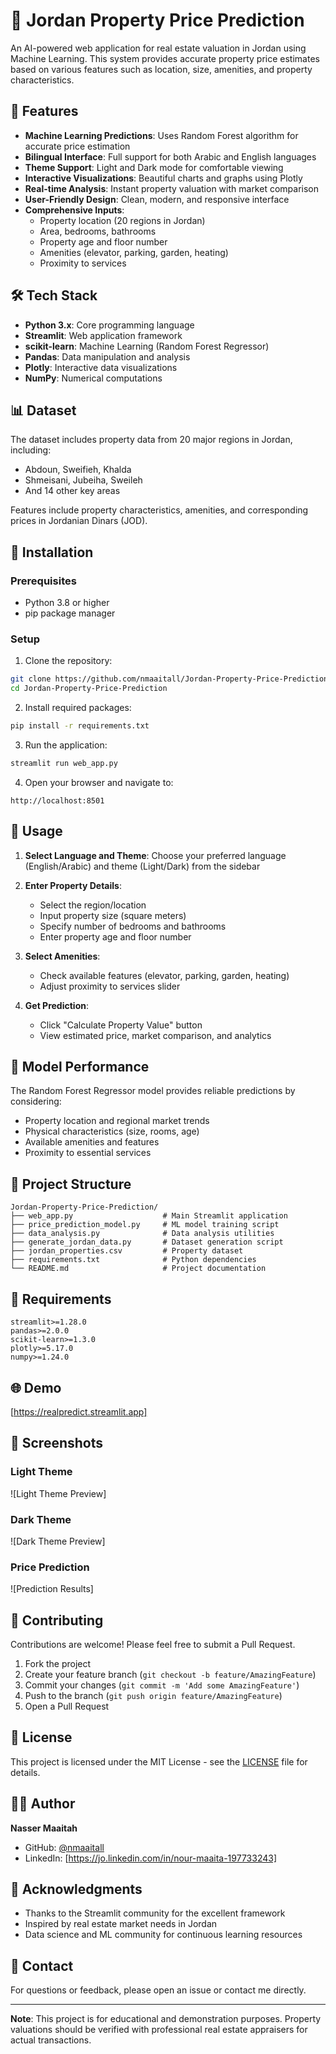 # 🏢 Jordan Property Price Prediction

An AI-powered web application for real estate valuation in Jordan using Machine Learning. This system provides accurate property price estimates based on various features such as location, size, amenities, and property characteristics.

## 🌟 Features

- **Machine Learning Predictions**: Uses Random Forest algorithm for accurate price estimation
- **Bilingual Interface**: Full support for both Arabic and English languages
- **Theme Support**: Light and Dark mode for comfortable viewing
- **Interactive Visualizations**: Beautiful charts and graphs using Plotly
- **Real-time Analysis**: Instant property valuation with market comparison
- **User-Friendly Design**: Clean, modern, and responsive interface
- **Comprehensive Inputs**: 
  - Property location (20 regions in Jordan)
  - Area, bedrooms, bathrooms
  - Property age and floor number
  - Amenities (elevator, parking, garden, heating)
  - Proximity to services

## 🛠️ Tech Stack

- **Python 3.x**: Core programming language
- **Streamlit**: Web application framework
- **scikit-learn**: Machine Learning (Random Forest Regressor)
- **Pandas**: Data manipulation and analysis
- **Plotly**: Interactive data visualizations
- **NumPy**: Numerical computations

## 📊 Dataset

The dataset includes property data from 20 major regions in Jordan, including:
- Abdoun, Sweifieh, Khalda
- Shmeisani, Jubeiha, Sweileh
- And 14 other key areas

Features include property characteristics, amenities, and corresponding prices in Jordanian Dinars (JOD).

## 🚀 Installation

### Prerequisites
- Python 3.8 or higher
- pip package manager

### Setup

1. Clone the repository:
```bash
git clone https://github.com/nmaaitall/Jordan-Property-Price-Prediction.git
cd Jordan-Property-Price-Prediction
```

2. Install required packages:
```bash
pip install -r requirements.txt
```

3. Run the application:
```bash
streamlit run web_app.py
```

4. Open your browser and navigate to:
```
http://localhost:8501
```

## 📝 Usage

1. **Select Language and Theme**: Choose your preferred language (English/Arabic) and theme (Light/Dark) from the sidebar

2. **Enter Property Details**:
   - Select the region/location
   - Input property size (square meters)
   - Specify number of bedrooms and bathrooms
   - Enter property age and floor number

3. **Select Amenities**:
   - Check available features (elevator, parking, garden, heating)
   - Adjust proximity to services slider

4. **Get Prediction**:
   - Click "Calculate Property Value" button
   - View estimated price, market comparison, and analytics

## 🎯 Model Performance

The Random Forest Regressor model provides reliable predictions by considering:
- Property location and regional market trends
- Physical characteristics (size, rooms, age)
- Available amenities and features
- Proximity to essential services

## 📁 Project Structure

```
Jordan-Property-Price-Prediction/
├── web_app.py                    # Main Streamlit application
├── price_prediction_model.py     # ML model training script
├── data_analysis.py              # Data analysis utilities
├── generate_jordan_data.py       # Dataset generation script
├── jordan_properties.csv         # Property dataset
├── requirements.txt              # Python dependencies
└── README.md                     # Project documentation
```

## 🔧 Requirements

```
streamlit>=1.28.0
pandas>=2.0.0
scikit-learn>=1.3.0
plotly>=5.17.0
numpy>=1.24.0
```

## 🌐 Demo

[https://realpredict.streamlit.app]

## 📸 Screenshots

### Light Theme
![Light Theme Preview]

### Dark Theme
![Dark Theme Preview]

### Price Prediction
![Prediction Results]

## 🤝 Contributing

Contributions are welcome! Please feel free to submit a Pull Request.

1. Fork the project
2. Create your feature branch (`git checkout -b feature/AmazingFeature`)
3. Commit your changes (`git commit -m 'Add some AmazingFeature'`)
4. Push to the branch (`git push origin feature/AmazingFeature`)
5. Open a Pull Request

## 📄 License

This project is licensed under the MIT License - see the [LICENSE](LICENSE) file for details.

## 👨‍💻 Author

**Nasser Maaitah**
- GitHub: [@nmaaitall](https://github.com/nmaaitall)
- LinkedIn: [https://jo.linkedin.com/in/nour-maaita-197733243]

## 🙏 Acknowledgments

- Thanks to the Streamlit community for the excellent framework
- Inspired by real estate market needs in Jordan
- Data science and ML community for continuous learning resources

## 📧 Contact

For questions or feedback, please open an issue or contact me directly.

---

**Note**: This project is for educational and demonstration purposes. Property valuations should be verified with professional real estate appraisers for actual transactions.
